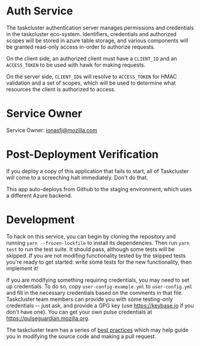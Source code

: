 # Auth Service

The taskcluster authentication server manages permissions and credentials
in the taskcluster eco-system. Identifiers, credentials and authorized
scopes will be stored in azure table storage, and various components will
be granted read-only access in-order to authorize requests.

On the client side, an authorized client must have a `CLIENT_ID` and an
`ACCESS_TOKEN` to be used with hawk for making requests.

On the server side, `CLIENT_ID`s will resolve to `ACCESS_TOKEN` for HMAC
validation and a set of scopes, which will be used to determine what resources
the client is authorized to access.

# Service Owner

Service Owner: jonasfj@mozilla.com

# Post-Deployment Verification

If you deploy a copy of this application that fails to start, all of
Taskcluster will come to a screeching halt immediately.  Don't do that.

This app auto-deploys from Github to the staging environment, which uses a
different Azure backend.

# Development

To hack on this service, you can begin by cloning the repository and running `yarn --frozen-lockfile` to install its dependencies.
Then run `yarn test` to run the test suite.
It should pass, although some tests will be skipped.
If you are not modifing functionality tested by the skipped tests you're ready to get started: write some tests for the new functionality, then implement it!

If you are modifying something requiring credentials, you may need to set up credentials.
To do so, copy `user-config-example.yml` to `user-config.yml` and fill in the necessary credentials based on the comments in that file.
Taskcluster team members can provide you with some testing-only credentials -- just ask, and provide a GPG key (use https://keybase.io if you don't have one).
You can get your own pulse credentials at https://pulseguardian.mozilla.org.

The taskcluster team has a series of [best practices](../../dev-docs/best-practices) which may help guide you in modifying the source code and making a pull request.
